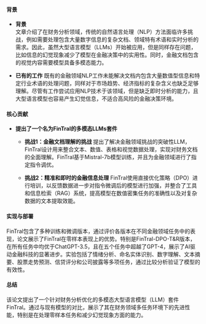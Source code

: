 #### 背景
- **背景**       
    文章介绍了在财务分析领域，传统的自然语言处理（NLP）方法面临许多挑战，例如需要处理包含大量数字信息的复杂文档、领域特有术语和实时分析的需求。因此，虽然大型语言模型（LLMs）开始被应用，但是同样存在问题，比如信息的幻觉现象减少了模型在金融决策中的实用性。同时，金融文档包含的视觉内容需要模型具备多模态能力。

- **已有的工作**
    既有的金融领域NLP工作未能解决文档内包含大量数值型信息和特定行业术语的处理问题，同样对于市场趋势、经济指标的复杂含义也缺乏足够理解。尽管有工作尝试应用NLP技术于该领域，但是缺乏即时分析的能力，且大型语言模型也容易产生幻觉信息，不适合高风险的金融决策环境。

#### 核心贡献
- **提出了一个名为FinTral的多模态LLMs套件**
    - **挑战1：金融文档理解的挑战**
        提出了解决金融领域挑战的突破性LLM，FinTral设计用来整合文本、数值、表格和视觉数据处理，实现对财务文档的全面理解。FinTral基于Mistral-7b模型训练，并且为金融领域进行了指定指令调优。

    - **挑战2：精准和即时的金融信息处理**
        FinTral使用直接优化策略（DPO）进行培训，以反馈数据进一步对指令微调后的模型进行加强，并整合了工具和信息检索（RAG）系统，提高模型在数值密集任务的准确性以及对复杂数据的文本提取效能。

#### 实现与部署
FinTral包含了多种训练和微调版本，通过评价各版本在不同金融领域任务中的表现，论文展示了FinTral在零样本表现上的优势。特别是FinTral-DPO-T&R版本，在所有任务中均优于ChatGPT-3.5，且在五个任务中超越了GPT-4，展示了AI驱动金融科技的显著进步。实验包括了情绪分析、命名实体识别、数字理解、文本摘要、股票走势预测、信贷评分和公司披露等多项任务，通过比较分析验证了模型的有效性。

#### 总结
该论文提出了一个针对财务分析优化的多模态大型语言模型（LLM）套件FinTral。通过与现有模型的对比，展示了其在财务领域多任务环境下的先进性能，特别是在处理零样本任务和减少幻觉现象方面的能力。